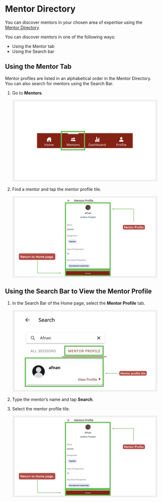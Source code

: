 # Mentor Directory 
You can discover mentors in your chosen area of expertise using the [Mentor Directory](mentor-directory.md).

You can discover mentors in one of the following ways:
* Using the Mentor tab
* Using the Search bar

## Using the Mentor Tab
Mentor profiles are listed in an alphabetical order in the Mentor Directory. You can also search for mentors using the Search Bar.

1. Go to **Mentors**. 

    ![mentor directory](media/mentordirectory-icon.PNG) 

    
2. Find a mentor and tap the mentor profile tile.

    ![mentor profile page](media/mentorprofile.PNG)


## Using the Search Bar to View the Mentor Profile

1. In the Search Bar of the Home page, select the **Mentor Profile** tab. 

    ![search for mentor profile](media/search-mentordirectory.PNG)

2. Type the mentor’s name and tap **Search**. 
3. Select the mentor profile tile.

    ![mentor profile page](media/mentorprofile.PNG)



